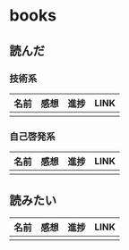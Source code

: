 # books

## 読んだ
### 技術系
| 名前 | 感想 | 進捗 | LINK |
|---|---|---|---|
| | | | |


### 自己啓発系
| 名前 | 感想 | 進捗 | LINK |
|---|---|---|---|
| | | | |

## 読みたい
| 名前 | 感想 | 進捗 | LINK |
|---|---|---|---|
| | | | |
